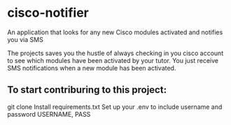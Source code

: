 # cisco-notifier
An application that looks for any new Cisco modules activated and notifies you via SMS

The projects saves you the hustle of always checking in you cisco account to see which modules 
have been activated by your tutor. You just receive SMS notifications when a new module has been activated.

## To start contriburing to this project:
git clone 
Install requirements.txt
Set up your .env to include username and password USERNAME, PASS
